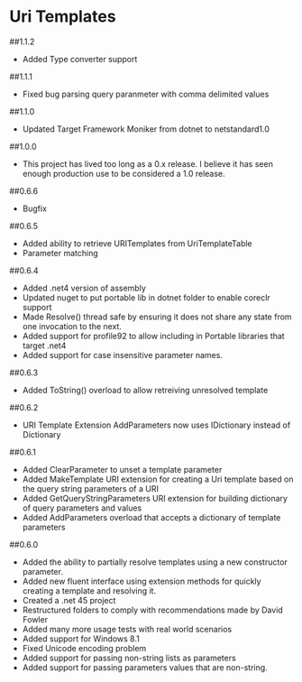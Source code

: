 # Uri Templates #

##1.1.2
- Added Type converter support 

##1.1.1
- Fixed bug parsing query paranmeter with comma delimited values


##1.1.0
- Updated Target Framework Moniker from dotnet to netstandard1.0

##1.0.0
- This project has lived too long as a 0.x release.  I believe it has seen enough production use to be considered a 1.0 release.

##0.6.6
- Bugfix

##0.6.5
- Added ability to retrieve URITemplates from UriTemplateTable
- Parameter matching

##0.6.4

- Added .net4 version of assembly
- Updated nuget to put portable lib in dotnet folder to enable coreclr support
- Made Resolve() thread safe by ensuring it does not share any state from one invocation to the next.
- Added support for profile92 to allow including in Portable libraries that target .net4
- Added support for case insensitive parameter names.

##0.6.3

- Added ToString() overload to allow retreiving unresolved template

##0.6.2

- URI Template Extension AddParameters now uses IDictionary instead of Dictionary

##0.6.1

- Added ClearParameter to unset a template parameter
- Added MakeTemplate URI extension for creating a Uri template based on the query string parameters of a URI
- Added GetQueryStringParameters URI extension for building dictionary of query parameters and values
- Added AddParameters overload that accepts a dictionary of template parameters

##0.6.0

- Added the ability to partially resolve templates using a new constructor parameter.
- Added new fluent interface using extension methods for quickly creating a template and resolving it.
- Created a .net 45 project
- Restructured folders to comply with recommendations made by David Fowler
- Added many more usage tests with real world scenarios
- Added support for Windows 8.1
- Fixed Unicode encoding problem
- Added support for passing non-string lists as parameters
- Added support for passing parameters values that are non-string.
